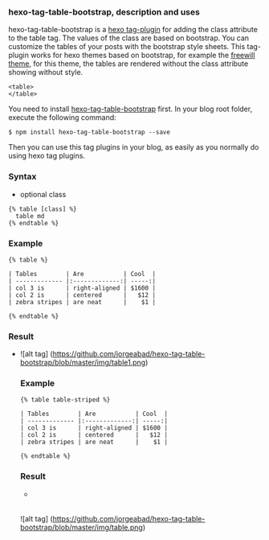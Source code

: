 
### hexo-tag-table-bootstrap, description and uses ###
hexo-tag-table-bootstrap is a [hexo tag-plugin](https://hexo.io/docs/tag-plugins.html) for adding the class attribute to the table tag. The values of the class are based on bootstrap. You can customize the tables of your posts with the bootstrap style sheets.
This tag-plugin works for hexo themes based on bootstrap, for example the [freewill theme](https://github.com/yieme/hexo-theme-freewill), for this theme, the tables are rendered without the class attribute showing without style.
```
<table>
</table>
```
You need to install [hexo-tag-table-bootstrap](https://github.com/jorgeabad/hexo-tag-table-bootstrap) first. In your blog root folder, execute the following command:
```
$ npm install hexo-tag-table-bootstrap --save
```
Then you can use this tag plugins in your blog, as easily as you normally do using hexo tag plugins.

### Syntax ###
- optional class
```
{% table [class] %}
  table md
{% endtable %}
```

### Example ###
```
{% table %}

| Tables        | Are           | Cool  |
| ------------- |:-------------:| -----:|
| col 3 is      | right-aligned | $1600 |
| col 2 is      | centered      |   $12 |
| zebra stripes | are neat      |    $1 |

{% endtable %}

```
### Result ###
- <table class="table">
![alt tag] (https://github.com/jorgeabad/hexo-tag-table-bootstrap/blob/master/img/table1.png)


### Example ###
```
{% table table-striped %}

| Tables        | Are           | Cool  |
| ------------- |:-------------:| -----:|
| col 3 is      | right-aligned | $1600 |
| col 2 is      | centered      |   $12 |
| zebra stripes | are neat      |    $1 |

{% endtable %}

```
### Result ###
- <table class="table table-striped">
![alt tag] (https://github.com/jorgeabad/hexo-tag-table-bootstrap/blob/master/img/table.png)
